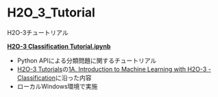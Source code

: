 # H2O_3_Tutorial
H2O-3チュートリアル  


[**H2O-3 Classification Tutorial.ipynb**](https://github.com/yukismd/H2O_3_Tutorial/blob/master/H2O-3%20Classification%20Tutorial.ipynb)
- Python APIによる分類問題に関するチュートリアル  
- [H2O-3 Tutorials](https://training.h2o.ai/h2o3-tutorials)の[1A. Introduction to Machine Learning with H2O-3 - Classification](https://training.h2o.ai/products/1a-introduction-to-machine-learning-with-h2o-3-classification)に沿った内容  
- ローカルWindows環境で実施
